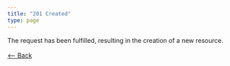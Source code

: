 ```yaml
---
title: "201 Created"
type: page
---
```

The request has been fulfilled, resulting in the creation of a new resource.<br /><br />[<-- Back](../../http_codes.md)